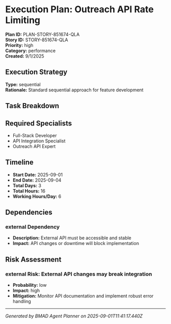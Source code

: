 # Execution Plan: Outreach API Rate Limiting

**Plan ID:** PLAN-STORY-851674-QLA    
**Story ID:** STORY-851674-QLA    
**Priority:** high    
**Category:** performance    
**Created:** 9/1/2025

## Execution Strategy

**Type:** sequential  
**Rationale:** Standard sequential approach for feature development

## Task Breakdown



## Required Specialists

- Full-Stack Developer
- API Integration Specialist
- Outreach API Expert

## Timeline

- **Start Date:** 2025-09-01
- **End Date:** 2025-09-04  
- **Total Days:** 3
- **Total Hours:** 16
- **Working Hours/Day:** 6

## Dependencies


### external Dependency
- **Description:** External API must be accessible and stable
- **Impact:** API changes or downtime will block implementation


## Risk Assessment


### external Risk: External API changes may break integration
- **Probability:** low
- **Impact:** high  
- **Mitigation:** Monitor API documentation and implement robust error handling


---

*Generated by BMAD Agent Planner on 2025-09-01T11:41:17.440Z*
